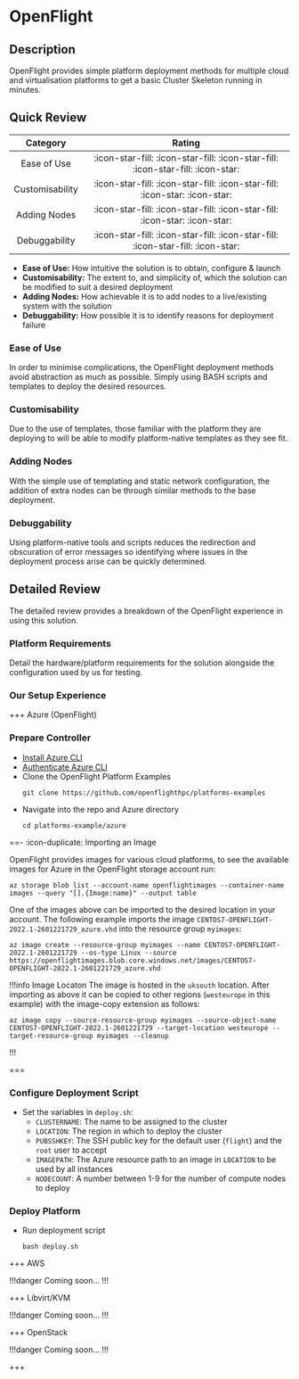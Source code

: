 # OpenFlight

## Description

OpenFlight provides simple platform deployment methods for multiple cloud and virtualisation platforms to get a basic Cluster Skeleton running in minutes.

## Quick Review

|    Category     |                                       Rating                                         |
| :-------------: | :----------------------------------------------------------------------------------: |
| Ease of Use     | :icon-star-fill: :icon-star-fill: :icon-star-fill: :icon-star-fill: :icon-star:      |
| Customisability | :icon-star-fill: :icon-star-fill: :icon-star-fill: :icon-star: :icon-star:           | 
| Adding Nodes    | :icon-star-fill: :icon-star-fill: :icon-star-fill: :icon-star: :icon-star:           |
| Debuggability   | :icon-star-fill: :icon-star-fill: :icon-star-fill: :icon-star-fill: :icon-star:      |


- **Ease of Use:** How intuitive the solution is to obtain, configure & launch
- **Customisability:** The extent to, and simplicity of, which the solution can be modified to suit a desired deployment
- **Adding Nodes:** How achievable it is to add nodes to a live/existing system with the solution
- **Debuggability:** How possible it is to identify reasons for deployment failure

### Ease of Use

In order to minimise complications, the OpenFlight deployment methods avoid abstraction as much as possible. Simply using BASH scripts and templates to deploy the desired resources.

### Customisability

Due to the use of templates, those familiar with the platform they are deploying to will be able to modify platform-native templates as they see fit.

### Adding Nodes

With the simple use of templating and static network configuration, the addition of extra nodes can be through similar methods to the base deployment.

### Debuggability

Using platform-native tools and scripts reduces the redirection and obscuration of error messages so identifying where issues in the deployment process arise can be quickly determined.

## Detailed Review

The detailed review provides a breakdown of the OpenFlight experience in using this solution.

### Platform Requirements

Detail the hardware/platform requirements for the solution alongside the configuration used by us for testing.

### Our Setup Experience

+++ Azure (OpenFlight)

### Prepare Controller

- [Install Azure CLI](https://docs.microsoft.com/en-us/cli/azure/install-azure-cli-linux?pivots=dnf)
- [Authenticate Azure CLI](https://docs.microsoft.com/en-us/cli/azure/get-started-with-azure-cli#how-to-sign-into-the-azure-cli)
- Clone the OpenFlight Platform Examples
  ```shell
  git clone https://github.com/openflighthpc/platforms-examples
  ```
- Navigate into the repo and Azure directory
  ```shell
  cd platforms-example/azure
  ```

==- :icon-duplicate: Importing an Image

OpenFlight provides images for various cloud platforms, to see the available images for Azure in the OpenFlight storage account run:
```shell
az storage blob list --account-name openflightimages --container-name images --query "[].{Image:name}" --output table
```

One of the images above can be imported to the desired location in your account. The following example imports the image `CENTOS7-OPENFLIGHT-2022.1-2601221729_azure.vhd` into the resource group `myimages`:
```shell
az image create --resource-group myimages --name CENTOS7-OPENFLIGHT-2022.1-2601221729 --os-type Linux --source https://openflightimages.blob.core.windows.net/images/CENTOS7-OPENFLIGHT-2022.1-2601221729_azure.vhd
```

!!!info Image Locaton
The image is hosted in the `uksouth` location. After importing as above it can be copied to other regions (`westeurope` in this example) with the image-copy extension as follows:
```shell
az image copy --source-resource-group myimages --source-object-name CENTOS7-OPENFLIGHT-2022.1-2601221729 --target-location westeurope --target-resource-group myimages --cleanup
```
!!!

===

### Configure Deployment Script

- Set the variables in `deploy.sh`:
  - `CLUSTERNAME`: The name to be assigned to the cluster
  - `LOCATION`: The region in which to deploy the cluster
  - `PUBSSHKEY`: The SSH public key for the default user (`flight`) and the `root` user to accept
  - `IMAGEPATH`: The Azure resource path to an image in `LOCATION` to be used by all instances
  - `NODECOUNT`: A number between 1-9 for the number of compute nodes to deploy

### Deploy Platform

- Run deployment script
  ```shell
  bash deploy.sh
  ```

+++ AWS

!!!danger
Coming soon...
!!!

+++ Libvirt/KVM

!!!danger
Coming soon...
!!!

+++ OpenStack

!!!danger
Coming soon...
!!!

+++

